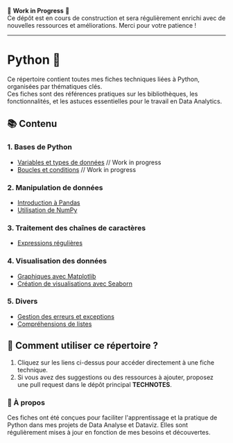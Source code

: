 🚧 **Work in Progress** 🚧  
Ce dépôt est en cours de construction et sera régulièrement enrichi avec de nouvelles ressources et améliorations. Merci pour votre patience !

---

# Python 🐍

Ce répertoire contient toutes mes fiches techniques liées à Python, organisées par thématiques clés.  
Ces fiches sont des références pratiques sur les bibliothèques, les fonctionnalités, et les astuces essentielles pour le travail en Data Analytics.

## 📚 Contenu

### 1. Bases de Python
- [Variables et types de données](./variables_and_data_types.md) // Work in progress
- [Boucles et conditions](./loops_and_conditions.md) // Work in progress

### 2. Manipulation de données
- [Introduction à Pandas](./pandas_cheat_sheet.md)
- [Utilisation de NumPy](./numpy_cheat_sheet.md)

### 3. Traitement des chaînes de caractères
- [Expressions régulières](./regex_cheat_sheet.md)

### 4. Visualisation des données
- [Graphiques avec Matplotlib](./matplotlib_cheat_sheet.md)
- [Création de visualisations avec Seaborn](./seaborn_cheat_sheet.md)

### 5. Divers
- [Gestion des erreurs et exceptions](./error_handling.md)
- [Compréhensions de listes](./list_comprehensions.md)

## 🔗 Comment utiliser ce répertoire ?
1. Cliquez sur les liens ci-dessus pour accéder directement à une fiche technique.
2. Si vous avez des suggestions ou des ressources à ajouter, proposez une pull request dans le dépôt principal **TECHNOTES**.

### 🌟 À propos
Ces fiches ont été conçues pour faciliter l'apprentissage et la pratique de Python dans mes projets de Data Analyse et Dataviz. Elles sont régulièrement mises à jour en fonction de mes besoins et découvertes.  

